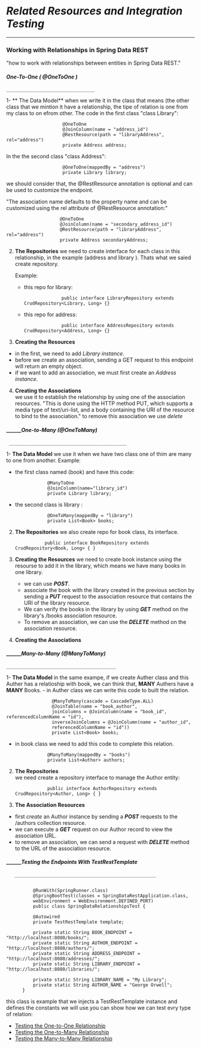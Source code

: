 

  #  _Related Resources and Integration Testing_ 
__________________________________________________ 


### Working with Relationships in Spring Data REST
"how to work with relationships between entities in Spring Data REST."

####   _One-To-One ( @OneToOne )_ 
    _________________________________ 
   
 1- ** The Data Model**
  when we write it in the class that means (the other class that we mintion it have a relationship, the tipe of relation is one from my class to on efrom other.
 The code in the first class "class Library":
 
                         @OneToOne
                         @JoinColumn(name = "address_id")
                         @RestResource(path = "libraryAddress", rel="address")
                         private Address address;
 
 
 In the the second class "class Address":
 
                         @OneToOne(mappedBy = "address")
                         private Library library;
                 

we should consider that, the @RestResource annotation is optional and can be used to customize the endpoint.

"The association name defaults to the property name and can be customized using the rel attribute of @RestResource annotation:"

                        @OneToOne
                        @JoinColumn(name = "secondary_address_id")
                        @RestResource(path = "libraryAddress", rel="address")
                        private Address secondaryAddress;
                        
                        
2. **The Repositories**
    we need to create interface for each class in this relationship, in the example (address and library ). Thats what we saied create repository.
    
    Example:
   - this repo for library:
    
                       public interface LibraryRepository extends CrudRepository<Library, Long> {}
                       
   - this repo for address:
    
                       public interface AddressRepository extends CrudRepository<Address, Long> {}
                       
                       
 3. **Creating the Resources**
   - in the first, we need to add _Library instance_.
   - before we create an association, sending a GET request to this endpoint will return an empty object.   
   -  if we want to add an association, we must first create an _Address instance_.        

4. **Creating the Associations**    
  we use it to establish the relationship by using one of the association resources. "This is done using the HTTP method PUT, which supports a media type of text/uri-list, and a body containing the URI of the resource to bind to the association."
  to remove this association we use _delete_
  
  
 ####  _______One-to-Many (@OneToMany)_ 
     ____________________________________________

1- **The Data Model**
  we use it when we have two class one of thim are many to one from another.
  Example:
  - the first class named (book) and have this code:
  
                    @ManyToOne
                    @JoinColumn(name="library_id")
                    private Library library;
  
 - the second class is library :
  
                   @OneToMany(mappedBy = "library")
                   private List<Book> books;
 
2. **The Repositories**
    we also create repo for book class, its interface.
    
                  public interface BookRepository extends CrudRepository<Book, Long> { }
                  
3. **Creating the Resources**
    we need to create book instance using the resourse to add it in the library, which means we have many books in one library.
    - we can use _**POST**_.
    -  associate the book with the library created in the previous section by sending a _**PUT**_ request to the association resource that contains the URI of the library resource.
    -  We can verify the books in the library by using _**GET**_ method on the library's /books association resource.
    -  To remove an association, we can use the **_DELETE_** method on the association resource.


5. **Creating the Associations** 


 ####  _______Many-to-Many (@ManyToMany)_ 
    _________________________________________ 

1- **The Data Model**
    in the same exampe, if we create Auther class and this Auther has a relatioship with book, we can think that, **MANY** Authers have a **MANY** Books.
    - in Auther class we can write this code to built the relation.
    
                     @ManyToMany(cascade = CascadeType.ALL)
                     @JoinTable(name = "book_author", 
                     joinColumns = @JoinColumn(name = "book_id", referencedColumnName = "id"), 
                     inverseJoinColumns = @JoinColumn(name = "author_id", 
                     referencedColumnName = "id"))
                     private List<Book> books;
                     
  - in book class we need to add this code to complete this relation.

                    @ManyToMany(mappedBy = "books")
                    private List<Author> authors;
                    
    
   
2. **The Repositories**     
      we need create a repository interface to manage the Author entity:

                   public interface AuthorRepository extends CrudRepository<Author, Long> { }
                   
3. **The Association Resources**
  -  first _create_ an Author instance by sending a **_POST_** requests to the /authors collection resource.
  -  we can execute a **_GET_** request on our Author record to view the association URL.
  -  to remove an association, we can send a request with **_DELETE_** method to the URL of the association resource.


 
 ####  _______Testing the Endpoints With TestRestTemplate_ 
       _____________________________________________________ 

            
              @RunWith(SpringRunner.class)
              @SpringBootTest(classes = SpringDataRestApplication.class, 
              webEnvironment = WebEnvironment.DEFINED_PORT)
              public class SpringDataRelationshipsTest {

              @Autowired
              private TestRestTemplate template;

              private static String BOOK_ENDPOINT = "http://localhost:8080/books/";
              private static String AUTHOR_ENDPOINT = "http://localhost:8080/authors/";
              private static String ADDRESS_ENDPOINT = "http://localhost:8080/addresses/";
              private static String LIBRARY_ENDPOINT = "http://localhost:8080/libraries/";

              private static String LIBRARY_NAME = "My Library";
              private static String AUTHOR_NAME = "George Orwell";
          }

this class is example that we injects a TestRestTemplate instance and defines the constants we will use.you can show how we can test evry type of relation:
- [Testing the One-to-One Relationship](https://www.baeldung.com/spring-data-rest-relationships#1-testing-the-one-to-one-relationship)
- [Testing the One-to-Many Relationship](https://www.baeldung.com/spring-data-rest-relationships#2-testing-the-one-to-many-relationship)
- [Testing the Many-to-Many Relationship](https://www.baeldung.com/spring-data-rest-relationships#3-testing-the-many-to-many-relationship)



